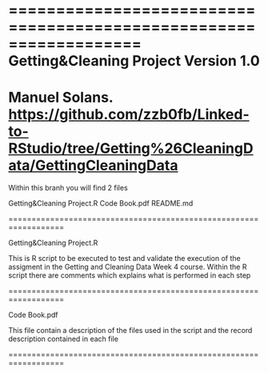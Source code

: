 ==================================================================
Getting&Cleaning Project
Version 1.0
==================================================================
Manuel Solans.
https://github.com/zzb0fb/Linked-to-RStudio/tree/Getting%26CleaningData/GettingCleaningData
==================================================================

Within this branh you will find 2 files

Getting&Cleaning Project.R
Code Book.pdf
README.md

==================================================================

Getting&Cleaning Project.R

This is R script to be executed to test and validate the execution of the assigment in the Getting and Cleaning Data Week 4 course.
Within the R script there are comments which explains what is performed in each step

==================================================================

Code Book.pdf

This file contain a description of the files used in the script and the record description contained in each file

==================================================================
